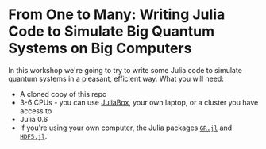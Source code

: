 # From One to Many: Writing Julia Code to Simulate Big Quantum Systems on Big Computers

In this workshop we're going to try to write some Julia code to simulate quantum systems in a
pleasant, efficient way. What you will need:

- A cloned copy of this repo
- 3-6 CPUs - you can use [JuliaBox](http://dev.juliabox.com/), your own laptop, or a cluster you have access to
- Julia 0.6
- If you're using your own computer, the Julia packages [`GR.jl`](https://github.com/jheinen/GR.jl) and [`HDF5.jl`](https://github.com/JuliaIO/HDF5.jl).
